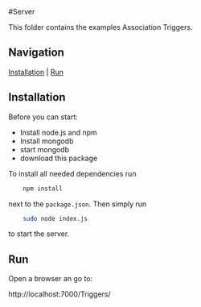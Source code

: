 #Server

This folder contains the examples Association Triggers.

## Navigation
[Installation][] | [Run][] 


## Installation
Before you can start:
* Install node.js and npm
* Install mongodb
* start mongodb
* download this package

To install all needed dependencies run
```bash
    npm install
```
next to the `package.json`. Then simply run
```bash
    sudo node index.js
```
to start the server.

## Run

Open a browser an go to:

http://localhost:7000/Triggers/

[Installation]: #installation
[Run]: #run
